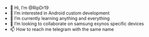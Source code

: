 - 👋 Hi, I’m @RipDr19
- 👀 I’m interested in Android custom development
- 🌱 I’m currently learning anything and everything 
- 💞️ I’m looking to collaborate on samsung exynos specific devices
- 📫 How to reach me telegram with the same name

<!---
RipDr19/RipDr19 is a ✨ special ✨ repository because its `README.md` (this file) appears on your GitHub profile.
You can click the Preview link to take a look at your changes.
--->
